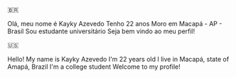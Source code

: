 🇧🇷

Olá, meu nome é Kayky Azevedo
Tenho 22 anos
Moro em Macapá - AP - Brasil
Sou estudante universitário
Seja bem vindo ao meu perfil!

🇺🇸

Hello! My name is Kayky Azevedo
I'm 22 years old
I live in Macapá, state of Amapá, Brazil
I'm a college student
Welcome to my profile!
